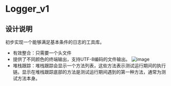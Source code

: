 # Logger_v1
## 设计说明
初步实现一个能够满足基本条件的日志的工具库。
- 有效整合：只需要一个头文件
- 提供了不同颜色的终端输出，支持UTF-8编码的文件输出。
![image](https://s2.ax1x.com/2019/11/26/QS4WVJ.png)
- 堆栈跟踪：堆栈跟踪会显示一个方法列表，这些方法表示测试运行期间的执行链。显示在堆栈跟踪底部的方法是测试运行期间遇到的第一种方法，通常为测试方法本身。
